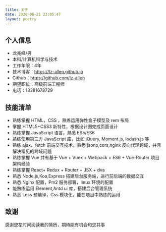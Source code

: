 ```yaml
---
title: 关于
date: 2020-06-21 23:05:47
layout: poetry
---
```


## 个人信息

- 龙兆峰/男
- 本科/计算机科学与技术
- 工作年限：4年
- 技术博客：<https://lz-allen.github.io>
- Github：<https://github.com/lz-allen>
- 期望职位：高级前端工程师
- 电话：13381678729

## 技能清单

- 熟练掌握 HTML，CSS ，熟练运用弹性盒子模型及 rem 布局
- 掌握 HTML5+CSS3 新特性，根据设计图完成页面设计
- 熟练掌握 JavaScript 语言，熟悉 ES5/ES6
- 熟练使用第三方 JavaScript 库，比如 jQuery, Moment.js, lodash.js 等
- 熟练 ajax、fetch 前端交互技术，熟悉 jsonp,cors,nginx 反向代理跨域，并且解决常见的跨域问题
- 熟练掌握 Vue 并有基于 Vue + Vuex + Webpack + ES6 + Vue-Router 项目架构经验
- 熟练掌握 React+ Redux + Router + JSX + dva
- 熟悉 Node.js,Koa,Express 搭建后台服务端，进行前后端的数据交互
- 熟悉 Nginx 配置，Pm2 服务部署，linux 环境的配置
- 能熟练运用 Element,Antd ui 库，搭建后台管理系统
- 熟悉 Less 预编译，Css 模块化，能在项目中熟练的运用

## 致谢

感谢您花时间阅读我的简历，期待能有机会和您共事

